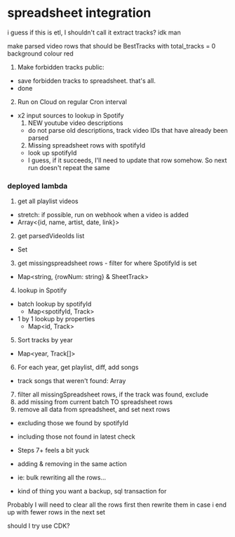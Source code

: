 # spreadsheet integration

i guess if this is etl, I shouldn't call it extract tracks? idk man

make parsed video rows that should be BestTracks with total_tracks = 0 background colour red

1. Make forbidden tracks public:
  - save forbidden tracks to spreadsheet. that's all.
  - done

2. Run on Cloud on regular Cron interval
  - x2 input sources to lookup in Spotify
    1. NEW youtube video descriptions
      - do not parse old descriptions, track video IDs that have already been parsed
    2. Missing spreadsheet rows with spotifyId
      - look up spotifyId
      - I guess, if it succeeds, I'll need to update that row somehow. So next run doesn't repeat the same

### deployed lambda
1. get all playlist videos
  - stretch: if possible, run on webhook when a video is added
  - Array<{id, name, artist, date, link}>
2. get parsedVideoIds list
  - Set<string>
3. get missingspreadsheet rows - filter for where SpotifyId is set
  - Map<string, {rowNum: string} & SheetTrack>
4. lookup in Spotify
  - batch lookup by spotifyId
    - Map<spotifyId, Track>
  - 1 by 1 lookup by properties
    - Map<id, Track>
5. Sort tracks by year
  - Map<year, Track[]>
6. For each year, get playlist, diff, add songs
  - track songs that weren't found: Array<Track>
7. filter all missingSpreadsheet rows, if the track was found, exclude
8. add missing from current batch TO spreadsheet rows
9. remove all data from spreadsheet, and set next rows
  - excluding those we found by spotifyId
  - including those not found in latest check

- Steps 7+ feels a bit yuck
- adding & removing in the same action
- ie: bulk rewriting all the rows...
- kind of thing you want a backup, sql transaction for

Probably I will need to clear all the rows first
then rewrite them
in case i end up with fewer rows in the next set

should I try use CDK?